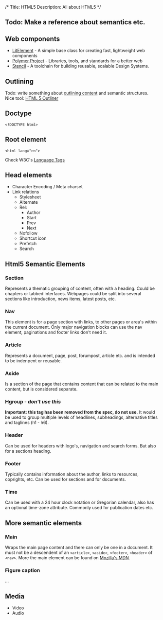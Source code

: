 /*
Title: HTML5
Description: All about HTML5
*/


## Todo: Make a reference about semantics etc.


## Web components

* [LitElement](https://lit-element.polymer-project.org/) - A simple base class for creating fast, lightweight web components
* [Polymer Project](https://www.polymer-project.org/) - Libraries, tools, and standards for a better web
* [Stencil](https://stenciljs.com/) - A toolchain for building reusable, scalable Design Systems.


## Outlining

Todo: write something about [outlining content](http://html5doctor.com/outlines/) and semantic structures. Nice tool: [HTML 5 Outliner](http://gsnedders.html5.org/outliner/)


## Doctype

	<!DOCTYPE html>


## Root element

	<html lang="en">

Check W3C's [Language Tags](http://www.w3.org/International/questions/qa-choosing-language-tags)


## Head elements

- Character Encoding / Meta charset
- Link relations
	- Stylesheet
	- Alternate
	- Rel: 
		- Author
		- Start
		- Prev
		- Next
	- Nofollow
	- Shortcut icon
	- Prefetch
	- Search


## Html5 Semantic Elements

### Section

Represents a thematic grouping of content, often with a heading. Could be chapters or tabbed interfaces. Webpages could be split into several sections like introduction, news items, latest posts, etc.

### Nav

This element is for a page section with links, to other pages or area's within the current document. Only major navigation blocks can use the nav element, paginations and footer links don't need it.

### Article

Represents a document, page, post, forumpost, article etc. and is intended to be indenpent or reusable. 

### Aside

Is a section of the page that contains content that can be related to the main content, but is considered separate.

### Hgroup - *don't use this*

**Important: this tag has been removed from the spec, do not use.** It would be used to group multiple levels of headlines, subheadings, alternative titles and taglines (h1 - h6).

### Header

Can be used for headers with logo's, navigation and search forms. But also for a sections heading.

### Footer

Typically contains information about the author, links to resources, coprights, etc. Can be used for sections and for documents.

### Time

Can be used with a 24 hour clock notation or Gregorian calendar, also has an optional time-zone attribute. Commonly used for publication dates etc.


## More semantic elements

### Main

Wraps the main page content and there can only be one in a document. It must not be a descendent of an `<article>`, `<aside>`, `<footer>`, `<header>` of `<nav>`. More the main element can be found on [Mozilla's MDN](https://developer.mozilla.org/en-US/docs/Web/HTML/Element/main).

### Figure caption

...


## Media

- Video
- Audio
